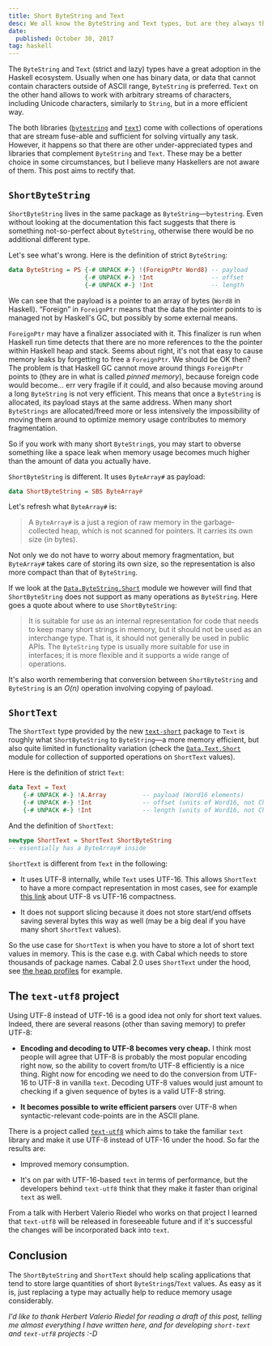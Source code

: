 ```yaml
---
title: Short ByteString and Text
desc: We all know the ByteString and Text types, but are they always the best choice? What else does the Haskell ecosystem provide?
date:
  published: October 30, 2017
tag: haskell
---
```


The `ByteString` and `Text` (strict and lazy) types have a great adoption in
the Haskell ecosystem. Usually when one has binary data, or data that cannot
contain characters outside of ASCII range, `ByteString` is preferred. `Text`
on the other hand allows to work with arbitrary streams of characters,
including Unicode characters, similarly to `String`, but in a more efficient
way.

The both libraries
([`bytestring`](https://hackage.haskell.org/package/bytestring) and
[`text`](https://hackage.haskell.org/package/text)) come with collections of
operations that are stream fuse-able and sufficient for solving virtually
any task. However, it happens so that there are other under-appreciated
types and libraries that complement `ByteString` and `Text`. These may be a
better choice in some circumstances, but I believe many Haskellers are not
aware of them. This post aims to rectify that.

## `ShortByteString`

`ShortByteString` lives in the same package as `ByteString`—`bytestring`.
Even without looking at the documentation this fact suggests that there is
something not-so-perfect about `ByteString`, otherwise there would be no
additional different type.

Let's see what's wrong. Here is the definition of strict `ByteString`:

```haskell
data ByteString = PS {-# UNPACK #-} !(ForeignPtr Word8) -- payload
                     {-# UNPACK #-} !Int                -- offset
                     {-# UNPACK #-} !Int                -- length
```

We can see that the payload is a pointer to an array of bytes (`Word8` in
Haskell). “Foreign” in `ForeignPtr` means that the data the pointer points
to is managed not by Haskell's GC, but possibly by some external means.

`ForeignPtr` may have a finalizer associated with it. This finalizer is run
when Haskell run time detects that there are no more references to the the
pointer within Haskell heap and stack. Seems about right, it's not that easy
to cause memory leaks by forgetting to free a `ForeignPtr`. We should be OK
then? The problem is that Haskell GC cannot move around things `ForeignPtr`
points to (they are in what is called *pinned memory*), because foreign code
would become… err very fragile if it could, and also because moving around a
long `ByteString` is not very efficient. This means that once a `ByteString`
is allocated, its payload stays at the same address. When many short
`ByteStrings` are allocated/freed more or less intensively the impossibility
of moving them around to optimize memory usage contributes to memory
fragmentation.

So if you work with many short `ByteString`s, you may start to obverse
something like a space leak when memory usage becomes much higher than the
amount of data you actually have.

`ShortByteString` is different. It uses `ByteArray#` as payload:

```haskell
data ShortByteString = SBS ByteArray#
```

Let's refresh what `ByteArray#` is:

> A `ByteArray#` is a just a region of raw memory in the garbage-collected
  heap, which is not scanned for pointers. It carries its own size (in
  bytes).

Not only we do not have to worry about memory fragmentation, but
`ByteArray#` takes care of storing its own size, so the representation is
also more compact than that of `ByteString`.

If we look at the
[`Data.ByteString.Short`](https://hackage.haskell.org/package/bytestring/docs/Data-ByteString-Short.html)
module we however will find that `ShortByteString` does not support as many
operations as `ByteString`. Here goes a quote about where to use
`ShortByteString`:

> It is suitable for use as an internal representation for code that needs
  to keep many short strings in memory, but it should not be used as an
  interchange type. That is, it should not generally be used in public APIs.
  The `ByteString` type is usually more suitable for use in interfaces; it
  is more flexible and it supports a wide range of operations.

It's also worth remembering that conversion between `ShortByteString` and
`ByteString` is an *O(n)* operation involving copying of payload.

## `ShortText`

The `ShortText` type provided by the new
[`text-short`](https://hackage.haskell.org/package/text-short) package to
`Text` is roughly what `ShortByteString` to `ByteString`—a more memory
efficient, but also quite limited in functionality variation (check the
[`Data.Text.Short`](https://hackage.haskell.org/package/text-short-0.1.1/docs/Data-Text-Short.html)
module for collection of supported operations on `ShortText` values).

Here is the definition of strict `Text`:

```haskell
data Text = Text
    {-# UNPACK #-} !A.Array          -- payload (Word16 elements)
    {-# UNPACK #-} !Int              -- offset (units of Word16, not Char)
    {-# UNPACK #-} !Int              -- length (units of Word16, not Char)
```

And the definition of `ShortText`:

```haskell
newtype ShortText = ShortText ShortByteString
-- essentially has a ByteArray# inside
```

`ShortText` is different from `Text` in the following:

* It uses UTF-8 internally, while `Text` uses UTF-16. This allows
  `ShortText` to have a more compact representation in most cases, see for
  example [this link](http://utf8everywhere.org/#asian) about UTF-8 vs
  UTF-16 compactness.

* It does not support slicing because it does not store start/end offsets
  saving several bytes this way as well (may be a big deal if you have many
  short `ShortText` values).

So the use case for `ShortText` is when you have to store a lot of short
text values in memory. This is the case e.g. with Cabal which needs to store
thousands of package names. Cabal 2.0 uses `ShortText` under the hood, see
[the heap
profiles](https://github.com/haskell/hackage-server/issues/600#issuecomment-315625369)
for example.

## The `text-utf8` project

Using UTF-8 instead of UTF-16 is a good idea not only for short text values.
Indeed, there are several reasons (other than saving memory) to prefer
UTF-8:

* **Encoding and decoding to UTF-8 becomes very cheap.** I think most people
  will agree that UTF-8 is probably the most popular encoding right now, so
  the ability to covert from/to UTF-8 efficiently is a nice thing. Right now
  for encoding we need to do the conversion from UTF-16 to UTF-8 in vanilla
  `text`. Decoding UTF-8 values would just amount to checking if a given
  sequence of bytes is a valid UTF-8 string.

* **It becomes possible to write efficient parsers** over UTF-8 when
  syntactic-relevant code-points are in the ASCII plane.

There is a project called [`text-utf8`](https://github.com/text-utf8) which
aims to take the familiar `text` library and make it use UTF-8 instead of
UTF-16 under the hood. So far the results are:

* Improved memory consumption.

* It's on par with UTF-16-based `text` in terms of performance, but the
  developers behind `text-utf8` think that they make it faster than original
  `text` as well.

From a talk with Herbert Valerio Riedel who works on that project I learned
that `text-utf8` will be released in foreseeable future and if it's
successful the changes will be incorporated back into `text`.

## Conclusion

The `ShortByteString` and `ShortText` should help scaling applications that
tend to store large quantities of short `ByteString`s/`Text` values. As easy
as it is, just replacing a type may actually help to reduce memory usage
considerably.

*I'd like to thank Herbert Valerio Riedel for reading a draft of this post,
telling me almost everything I have written here, and for developing
`short-text` and `text-utf8` projects :-D*
